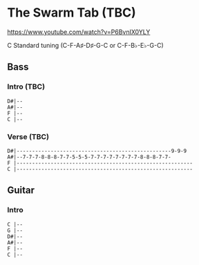 # The Swarm Tab (TBC)

<https://www.youtube.com/watch?v=P6BvnIX0YLY>

C Standard tuning (C-F-A♯-D♯-G-C or C-F-B♭-E♭-G-C)

## Bass

### Intro (TBC)

    D#|--
    A#|--
    F |--
    C |--

### Verse (TBC)

    D#|--------------------------------------------------9-9-9
    A#|--7-7-7-8-8-8-7-7-5-5-5-7-7-7-7-7-7-7-7-8-8-8-7-7-
    F |---------------------------------------------------------
    C |---------------------------------------------------------

## Guitar
  
### Intro

    C |--
    G |--
    D#|--
    A#|--
    F |--
    C |--
